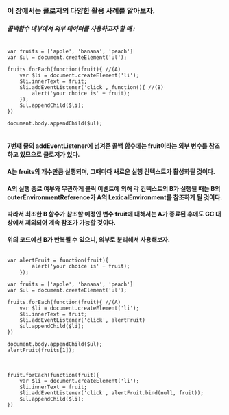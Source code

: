### 이 장에서는 클로저의 다양한 활용 사례를 알아보자. 


##### 콜백함수 내부에서 외부 데이터를 사용하고자 할 때 : 

<pre>
<code>
var fruits = ['apple', 'banana', 'peach']
var $ul = document.createElement('ul');

fruits.forEach(function(fruit){ //(A)
    var $li = document.createElement('li');
    $li.innerText = fruit;
    $li.addEventListener('click', function(){ //(B)
        alert('your choice is' + fruit);
    });
    $ul.appendChild($li);
})

document.body.appendChild($ul);
</code>
</pre>

#### 7번쨰 줄의 addEventListener에 넘겨준 콜백 함수에는 fruit이라는 외부 변수를 참조하고 있므으로 클로저가 있다. 

#### A는 fruits의 개수만큼 실행되며, 그때마다 새로운 실행 컨텍스트가 활성화될 것이다. 
#### A의 실행 종료 여부와 무관하게 클릭 이벤트에 의해 각 컨텍스트의 B가 실행될 때는 B의 outerEnvironmentReference가 A의 LexicalEnvironment를 참조하게 될 것이다. 
#### 따라서 최조한 B 함수가 참조할 예정인 변수 fruit에 대해서는 A가 종료된 후에도 GC 대상에서 제외되어 계속 참조가 가능할 것이다. 

#### 위의 코드에선 B가 반복될 수 있으니, 외부로 분리해서 사용해보자. 

<pre>
<code>
var alertFruit = function(fruit){
        alert('your choice is' + fruit);
    });

var fruits = ['apple', 'banana', 'peach']
var $ul = document.createElement('ul');

fruits.forEach(function(fruit){ //(A)
    var $li = document.createElement('li');
    $li.innerText = fruit;
    $li.addEventListener('click', alertFruit)
    $ul.appendChild($li);
})

document.body.appendChild($ul);
alertFruit(fruits[1]);
</code>
</pre>


<pre>
<code>
fruit.forEach(function(fruit){
    var $li = document.createElement('li');
    $li.innerText = fruit;
    $li.addEventListener('click', alertFruit.bind(null, fruit));
    $ul.appendChild($li);
})
</code>
</pre>
